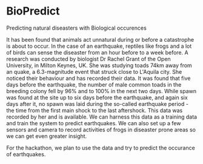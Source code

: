 # BioPredict
Predicting natural diseasters with Biological occurences

It has been found that animals act unnatural during or before a catastrophe is about to occur. In the case of an earthquake, reptiles like frogs and a lot of birds can sense the diseaster from an hour before to a week before. A research was conducted by biologist Dr Rachel Grant of the Open University, in Milton Keynes, UK. She was studying toads 74km away from an quake, a 6.3-magnitude event that struck close to L'Aquila city. She noticed their behaviour and has recorded their data. It was found that five days before the earthquake, the number of male common toads in the breeding colony fell by 96% and to 100% in the next two days. While spawn was found at the site up to six days before the earthquake, and again six days after it, no spawn was laid during the so-called earthquake period - the time from the first main shock to the last aftershock. 
This data was recorded by her and is available. We can harness this data as a training  data and train the system to predict earthquakes. We can also set up a few sensors and camera to record activities of frogs in diseaster prone areas so we can get even greater insight.


For the hackathon, we plan to use the data and try to predict the occurance of earthquakes.

